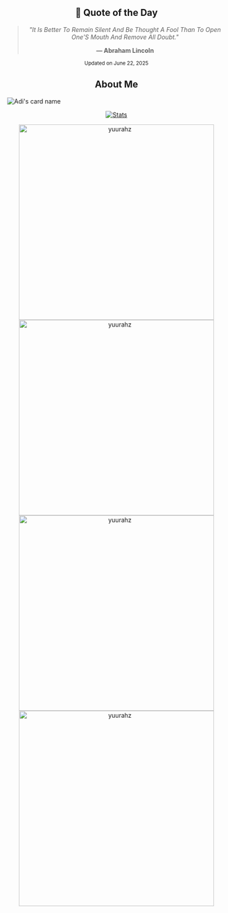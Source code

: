 <!-- QUOTE:START -->
<div align="center">

## 📝 Quote of the Day

> *"It Is Better To Remain Silent And Be Thought A Fool Than To Open One'S Mouth And Remove All Doubt."*
> 
> **— Abraham Lincoln**

<sub>Updated on June 22, 2025</sub>

</div>
<!-- QUOTE:END -->

<div align=center>
  
## About Me

</div>

![Adi's card name](https://cardivo.vercel.app/api?name=YuuraHz&description=Hi%20There,%20My%20Name%20Is%20Adi.%20I'am%20a%20Newbie&image=https://github.com/yuurahz.png&backgroundColor=%23ecf0f1&pattern=leaf&colorPattern=%23eaeaea)

 <p align="center">
    <a href="https://github.com/yuurahz">
        <img src="https://github-readme-activity-graph.vercel.app/graph?username=yuurahz&theme=redical" alt="Stats">
    </a>
</p>

<div align="center">
   <a href="https://github.com/yuurahz/">
     <img src="https://github-readme-stats.vercel.app/api?username=yuurahz&&include_all_commits=true&count_private=true&show_icons=true&theme=synthwave&hide_border=true" width="450" alt="yuurahz"/>
     <img src="https://github-readme-streak-stats.herokuapp.com/?user=yuurahz&theme=synthwave&hide_border=true&date_format=j%20M[%20Y]" width="450" alt="yuurahz"/>
     <img src="https://github-readme-stats.vercel.app/api/top-langs/?username=yuurahz&layout=compact&theme=synthwave" width="450"  alt="yuurahz"/>
     <img src="https://github-profile-trophy.vercel.app/?username=yuurahz&title=MultipleLang,Stars,Followers,Issues,Commits,Puller&row=2&column=3&layout=compact&theme=synthwave&no-frame=true&no-bg=true" width="450" alt="yuurahz"/>
   </a>
</div>
